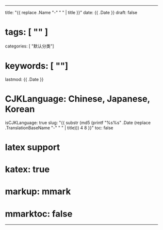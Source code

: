 
---
title: "{{ replace .Name "-" " " | title }}"
date: {{ .Date }}
draft: false
# tags: [ "" ]
categories: [ "默认分类"]
# keywords: [ ""]
lastmod: {{ .Date }}
# CJKLanguage: Chinese, Japanese, Korean
isCJKLanguage: true
slug: "{{ substr (md5 (printf "%s%s" .Date (replace .TranslationBaseName "-" " " | title))) 4 8 }}"
toc: false
# latex support
# katex: true
# markup: mmark
# mmarktoc: false 
---

